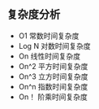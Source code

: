 ## 复杂度分析

- O1 常数时间复杂度
- Log N 对数时间复杂度
- On 线性时间复杂度
- On^2 平方时间复杂度
- On^3 立方时间复杂度
- On^n 指数时间复杂度
- On！ 阶乘时间复杂度